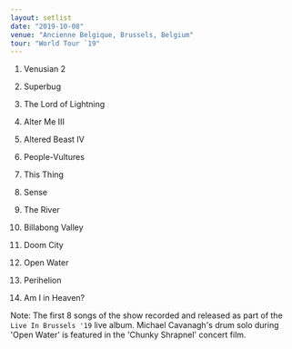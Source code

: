 ```yaml
---
layout: setlist
date: "2019-10-08"
venue: "Ancienne Belgique, Brussels, Belgium"
tour: "World Tour `19"
---
```



 1. Venusian 2

 2. Superbug

 3. The Lord of Lightning

 4. Alter Me III

 5. Altered Beast IV

 6. People-Vultures

 7. This Thing

 8. Sense

 9. The River

10. Billabong Valley

11. Doom City

12. Open Water

13. Perihelion

14. Am I in Heaven?


Note: The first 8 songs of the show recorded and released as part of
the `Live In Brussels '19` live album. Michael Cavanagh's drum solo
during 'Open Water' is featured in the 'Chunky Shrapnel' concert film.
